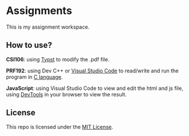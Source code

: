 # Assignments
This is my assignment workspace.

## How to use?
**CSI106**: using [Typst](https://typst.app/) to modify the .pdf file.

**PRF192**: using Dev C++ or [Visual Studio Code](https://code.visualstudio.com/) to read/write and run the program in [C language](https://en.wikipedia.org/wiki/C_(programming_language)).

**JavaScript**: using Visual Studio Code to view and edit the html and js file, using [DevTools](https://en.wikipedia.org/wiki/Web_development_tools) in your browser to view the result.

## License
This repo is licensed under the [MIT License](LICENSE).